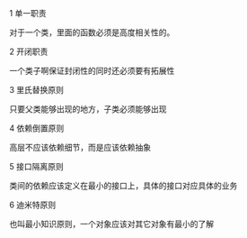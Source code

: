 1 单一职责

对于一个类，里面的函数必须是高度相关性的。

2 开闭职责

一个类子啊保证封闭性的同时还必须要有拓展性

3 里氏替换原则

只要父类能够出现的地方，子类必须能够出现

4 依赖倒置原则

高层不应该依赖细节，而是应该依赖抽象

5 接口隔离原则

类间的依赖应该定义在最小的接口上，具体的接口对应具体的业务

6 迪米特原则

也叫最小知识原则，一个对象应该对其它对象有最小的了解
